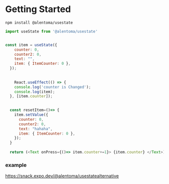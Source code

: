# Getting Started

`npm install @alentoma/usestate`

```js
import useState from '@alentoma/usestate'


const item = useState({
    counter: 0,
    counter2: 0,
    text: "",
    item: { ItemCounter: 0 },
  });
  
  
    React.useEffect(() => {
    console.log('counter is Changed');
    console.log(item);
  }, [item.counter]);
  

  const resetItem=()=> {
    item.setValue({
      counter: 0,
      counter2: 0,
      text: "hahaha",
      item: { ItemCounter: 0 },
    });
  }
  
  return (<Text onPress={()=> item.counter+=1}> {item.counter} </Text>)
```

### example 

https://snack.expo.dev/@alentoma/usestatealternative
